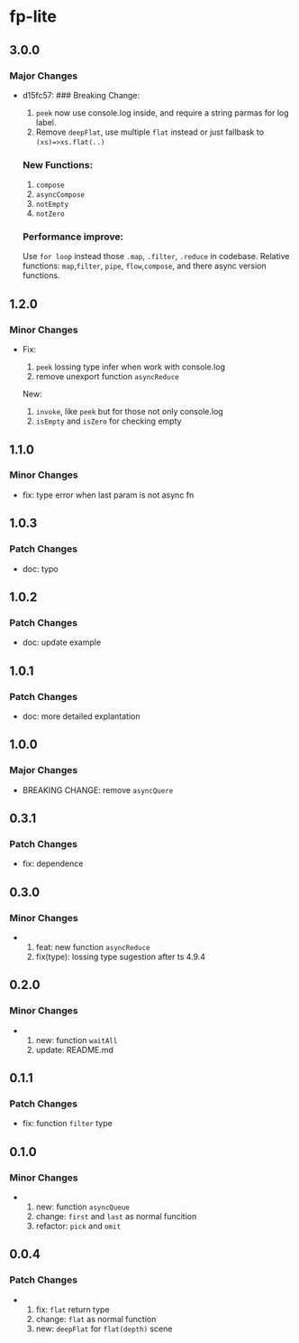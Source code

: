 # fp-lite

## 3.0.0

### Major Changes

- d15fc57: ### Breaking Change:

  1. `peek` now use console.log inside, and require a string parmas for log label.
  2. Remove `deepFlat`, use multiple `flat` instead or just fallbask to `(xs)=>xs.flat(..)`

  ### New Functions:

  1. `compose`
  1. `asyncCompose`
  1. `notEmpty`
  1. `notZero`

  ### Performance improve:

  Use `for loop` instead those `.map`, `.filter`, `.reduce` in codebase.
  Relative functions: `map`,`filter`, `pipe`, `flow`,`compose`, and there async version functions.

## 1.2.0

### Minor Changes

- Fix:

  1. `peek` lossing type infer when work with console.log
  2. remove unexport function `asyncReduce`

  New:

  1. `invoke`, like `peek` but for those not only console.log
  2. `isEmpty` and `isZero` for checking empty

## 1.1.0

### Minor Changes

- fix: type error when last param is not async fn

## 1.0.3

### Patch Changes

- doc: typo

## 1.0.2

### Patch Changes

- doc: update example

## 1.0.1

### Patch Changes

- doc: more detailed explantation

## 1.0.0

### Major Changes

- BREAKING CHANGE: remove `asyncQuere`

## 0.3.1

### Patch Changes

- fix: dependence

## 0.3.0

### Minor Changes

- 1. feat: new function `asyncReduce`
  2. fix(type): lossing type sugestion after ts 4.9.4

## 0.2.0

### Minor Changes

- 1. new: function `waitAll`
  2. update: README.md

## 0.1.1

### Patch Changes

- fix: function `filter` type

## 0.1.0

### Minor Changes

- 1. new: function `asyncQueue`
  2. change: `first` and `last` as normal funcition
  3. refactor: `pick` and `omit`

## 0.0.4

### Patch Changes

- 1. fix: `flat` return type
  2. change: `flat` as normal function
  3. new: `deepFlat` for `flat(depth)` scene
